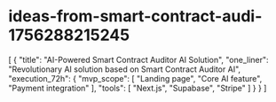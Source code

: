 # ideas-from-smart-contract-audi-1756288215245
[ { "title": "AI-Powered Smart Contract Auditor AI Solution", "one_liner": "Revolutionary AI solution based on Smart Contract Auditor AI", "execution_72h": { "mvp_scope": [ "Landing page", "Core AI feature", "Payment integration" ], "tools": [ "Next.js", "Supabase", "Stripe" ] } } ]
